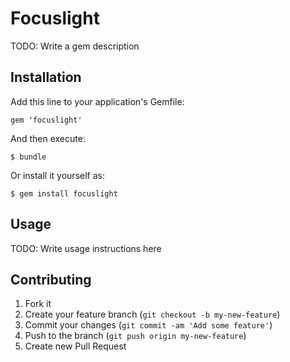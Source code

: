 # Focuslight

TODO: Write a gem description

## Installation

Add this line to your application's Gemfile:

    gem 'focuslight'

And then execute:

    $ bundle

Or install it yourself as:

    $ gem install focuslight

## Usage

TODO: Write usage instructions here

## Contributing

1. Fork it
2. Create your feature branch (`git checkout -b my-new-feature`)
3. Commit your changes (`git commit -am 'Add some feature'`)
4. Push to the branch (`git push origin my-new-feature`)
5. Create new Pull Request

